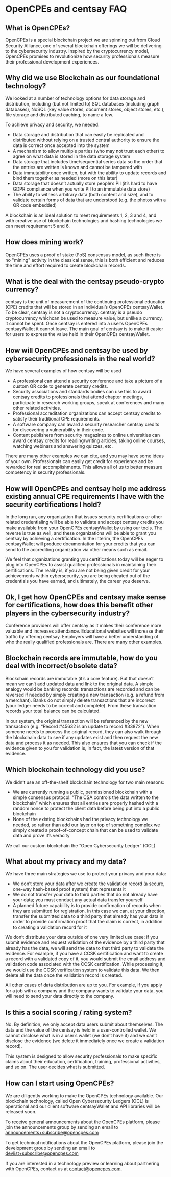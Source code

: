 # OpenCPEs and centsay FAQ

## What is OpenCPEs?

OpenCPEs is a special blockchain project we are spinning out from Cloud Security Alliance, one of several blockchain offerings we will be delivering to the cybersecurity industry. Inspired by the cryptocurrency model, OpenCPEs promises to revolutionize how security professionals measure their professional development experiences.

## Why did we use Blockchain as our foundational technology?

We looked at a number of technology options for data storage and distribution, including (but not limited to) SQL databases (including graph databases), NoSQL (key value stores, document stores, object stores, etc.), file storage and distributed caching, to name a few.

To achieve privacy and security, we needed:

- Data storage and distribution that can easily be replicated and distributed without relying on a trusted central authority to ensure the data is correct once accepted into the system
- A mechanism to allow multiple parties (who may not trust each other) to agree on what data is stored in the data storage system
- Data storage that includes time/sequential series data so the order that the entries are written is known and cannot be tampered with
- Data immutability once written, but with the ability to update records and bind them together as needed (more on this later)
- Data storage that doesn’t actually store people’s PII (it’s hard to have GDPR compliance when you write PII to an immutable data store)
- The ability to witness arbitrary data (both content and size), and to validate certain forms of data that are understood (e.g. the photos with a QR code embedded)

A blockchain is an ideal solution to meet requirements 1, 2, 3 and 4, and with creative use of blockchain technologies and hashing technologies we can meet requirement 5 and 6.

## How does mining work?

OpenCPEs uses a proof of stake (PoS) consensus model, as such there is no "mining" activity in the classical sense, this is both efficient and reduces the time and effort required to create blockchain records.

## What is the deal with the centsay pseudo-crypto currency?

centsay is the unit of measurement of the continuing professional education (CPE) credits that will be stored in an individual’s OpenCPEs centsayWallet. To be clear, centsay is not a cryptocurrency. centsay is a pseudo cryptocurrency whichcan be used to measure value, but unlike a currency, it cannot be spent. Once centsay is entered into a user’s OpenCPEs centsayWallet it cannot leave. The main goal of centsay is to make it easier for users to express the value held in their OpenCPEs centsayWallet.

## How will OpenCPEs and centsay be used by cybersecurity professionals in the real world?

We have several examples of how centsay will be used

- A professional can attend a security conference and take a picture of a custom QR code to generate centsay credits.
- Security associations and standards bodies can use this to award centsay credits to professionals that attend chapter meetings, participate in research working groups, speak at conferences and many other related activities.
- Professional accreditation organizations can accept centsay credits to satisfy their traditional CPE requirements.
- A software company can award a security researcher centsay credits for discovering a vulnerability in their code.
- Content publishers from security magazines to online universities can award centsay credits for reading/writing articles, taking online courses, watching webinars and answering quizzes, etc.

There are many other examples we can cite, and you may have some ideas of your own. Professionals can easily get credit for experience and be rewarded for real accomplishments. This allows all of us to better measure competency in security professionals.

## How will OpenCPEs and centsay help me address existing annual CPE requirements I have with the security certifications I hold?

In the long run, any organization that issues security certifications or other related credentialing will be able to validate and accept centsay credits you make available from your OpenCPEs centsayWallet by using our tools. The reverse is true as well, and these organizations will be able to grant you centsay by achieving a certification. In the interim, the OpenCPEs centsayWallet will produce documentation for your credits that you can send to the accrediting organization via other means such as email.

We feel that organizations granting you certifications today will be eager to plug into OpenCPEs to assist qualified professionals in maintaining their certifications. The reality is, if you are not being given credit for your achievements within cybersecurity, you are being cheated out of the credentials you have earned, and ultimately, the career you deserve.

## Ok, I get how OpenCPEs and centsay make sense for certifications, how does this benefit other players in the cybersecurity industry?

Conference providers will offer centsay as it makes their conference more valuable and increases attendance. Educational websites will increase their traffic by offering centsay. Employers will have a better understanding of who the really qualified professionals are. There are many other examples.

## Blockchain records are immutable, how do you deal with incorrect/obsolete data?

Blockchain records are immutable (it’s a core feature). But that doesn’t mean we can’t add updated data and link to the original data. A simple analogy would be banking records: transactions are recorded and can be reversed if needed by simply creating a new transaction (e.g. a refund from a merchant). Banks do not simply delete transactions that are incorrect (your ledger needs to be correct and complete). From these transaction records your total balance can be calculated.

In our system, the original transaction will be referenced by the new transaction (e.g. “Record #45632 is an update to record #33872”). When someone needs to process the original record, they can also walk through the blockchain data to see if any updates exist and then request the new data and process it as needed. This also ensures that you can check if the evidence given to you for validation is, in fact, the latest version of that evidence.

## Which blockchain technology did you use?

We didn’t use an off-the-shelf blockchain technology for two main reasons:

- We are currently running a public, permissioned blockchain with a simple consensus protocol: “The CSA controls the data written to the blockchain” which ensures that all entries are properly hashed with a random nonce to protect the client data before being put into a public blockchain
- None of the existing blockchains had the privacy technology we needed, so rather than add our layer on top of something complex we simply created a proof-of-concept chain that can be used to validate data and prove it’s veracity

We call our custom blockchain the “Open Cybersecurity Ledger” (OCL)

## What about my privacy and my data?

We have three main strategies we use to protect your privacy and your data:

- We don’t store your data after we create the validation record (a secure, one-way hash-based proof system) that represents it
- We do not transfer your data to third parties that do not already have your data; you must conduct any actual data transfer yourself
- A planned future capability is to provide confirmation of records when they are submitted for registration. In this case we can, at your direction, transfer the submitted data to a third party that already has your data in order to provide confirmation proof that the claim is correct, in addition to creating a validation record for it

We don’t distribute your data outside of one very limited use case: if you submit evidence and request validation of the evidence by a third party that already has the data, we will send the data to that third party to validate the evidence. For example, if you have a CCSK certification and want to create a record with a validated copy of it, you would submit the email address and validation code associated with the CCSK certification. While processing it, we would use the CCSK verification system to validate this data. We then delete all the data once the validation record is created.

All other cases of data distribution are up to you. For example, if you apply for a job with a company and the company wants to validate your data, you will need to send your data directly to the company.

## Is this a social scoring / rating system?

No. By definition, we only accept data users submit about themselves. The data and the value of the centsay is held in a user-controlled wallet. We cannot disclose what is in a user’s wallet (we don’t have it) and we can’t disclose the evidence (we delete it immediately once we create a validation record).

This system is designed to allow security professionals to make specific claims about their education, certification, training, professional activities, and so on. The user decides what is submitted.

## How can I start using OpenCPEs?

We are diligently working to make the OpenCPEs technology available. Our blockchain technology, called Open Cybersecurity Ledgers (OCL) is operational and our client software centsayWallet and API libraries will be released soon.

To receive general announcements about the OpenCPEs platform, please join the announcements group by sending an email to announcements+subscribe@opencpes.com

To get technical notifications about the OpenCPEs platform, please join the development group by sending an email to devlist+subscribe@opencpes.com

If you are interested in a technology preview or learning about partnering with OpenCPEs, contact us at contact@opencpes.com.
